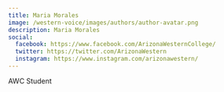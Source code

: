 ```yaml
---
title: Maria Morales
image: /western-voice/images/authors/author-avatar.png
description: Maria Morales
social:
  facebook: https://www.facebook.com/ArizonaWesternCollege/
  twitter: https://twitter.com/ArizonaWestern
  instagram: https://www.instagram.com/arizonawestern/
---
```


AWC Student